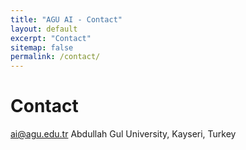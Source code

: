 ```yaml
---
title: "AGU AI - Contact"
layout: default
excerpt: "Contact"
sitemap: false
permalink: /contact/
---
```


# Contact

ai@agu.edu.tr
Abdullah Gul University,
Kayseri, Turkey
